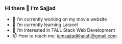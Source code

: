 ### Hi there 👋 i'm Sajjad

- 🔭 I’m currently working on my movie website
- 🌱 I’m currently learning Laravel
- 👀 I’m interested in TALL Stack Web Development
- 📫 How to reach me: iamsajjadkhalafi@gmail.com
